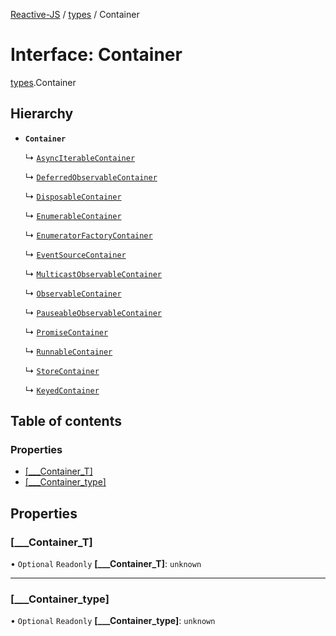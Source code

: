 [Reactive-JS](../README.md) / [types](../modules/types.md) / Container

# Interface: Container

[types](../modules/types.md).Container

## Hierarchy

- **`Container`**

  ↳ [`AsyncIterableContainer`](AsyncIterable.AsyncIterableContainer.md)

  ↳ [`DeferredObservableContainer`](DeferredObservable.DeferredObservableContainer.md)

  ↳ [`DisposableContainer`](Disposable.DisposableContainer.md)

  ↳ [`EnumerableContainer`](Enumerable.EnumerableContainer.md)

  ↳ [`EnumeratorFactoryContainer`](EnumeratorFactory.EnumeratorFactoryContainer.md)

  ↳ [`EventSourceContainer`](EventSource.EventSourceContainer.md)

  ↳ [`MulticastObservableContainer`](MulticastObservable.MulticastObservableContainer.md)

  ↳ [`ObservableContainer`](Observable.ObservableContainer.md)

  ↳ [`PauseableObservableContainer`](PauseableObservable.PauseableObservableContainer.md)

  ↳ [`PromiseContainer`](Promise.PromiseContainer.md)

  ↳ [`RunnableContainer`](Runnable.RunnableContainer.md)

  ↳ [`StoreContainer`](Store.StoreContainer.md)

  ↳ [`KeyedContainer`](types.KeyedContainer.md)

## Table of contents

### Properties

- [[\_\_\_Container\_T]](types.Container.md#[___container_t])
- [[\_\_\_Container\_type]](types.Container.md#[___container_type])

## Properties

### [\_\_\_Container\_T]

• `Optional` `Readonly` **[\_\_\_Container\_T]**: `unknown`

___

### [\_\_\_Container\_type]

• `Optional` `Readonly` **[\_\_\_Container\_type]**: `unknown`
